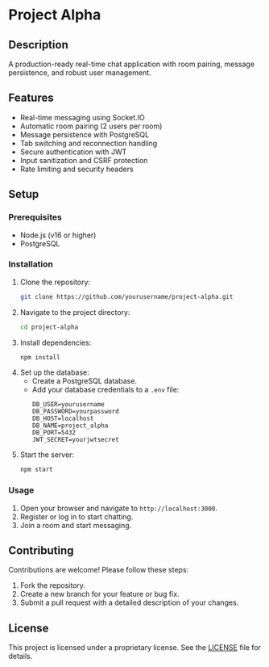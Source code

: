 # Project Alpha

## Description
A production-ready real-time chat application with room pairing, message persistence, and robust user management.

## Features
- Real-time messaging using Socket.IO
- Automatic room pairing (2 users per room)
- Message persistence with PostgreSQL
- Tab switching and reconnection handling
- Secure authentication with JWT
- Input sanitization and CSRF protection
- Rate limiting and security headers

## Setup

### Prerequisites
- Node.js (v16 or higher)
- PostgreSQL

### Installation
1. Clone the repository:
   ```bash
   git clone https://github.com/yourusername/project-alpha.git
   ```
2. Navigate to the project directory:
   ```bash
   cd project-alpha
   ```
3. Install dependencies:
   ```bash
   npm install
   ```
4. Set up the database:
   - Create a PostgreSQL database.
   - Add your database credentials to a `.env` file:
     ```plaintext
     DB_USER=yourusername
     DB_PASSWORD=yourpassword
     DB_HOST=localhost
     DB_NAME=project_alpha
     DB_PORT=5432
     JWT_SECRET=yourjwtsecret
     ```
5. Start the server:
   ```bash
   npm start
   ```

### Usage
1. Open your browser and navigate to `http://localhost:3000`.
2. Register or log in to start chatting.
3. Join a room and start messaging.

## Contributing
Contributions are welcome! Please follow these steps:
1. Fork the repository.
2. Create a new branch for your feature or bug fix.
3. Submit a pull request with a detailed description of your changes.

## License
This project is licensed under a proprietary license. See the [LICENSE](LICENSE) file for details.
